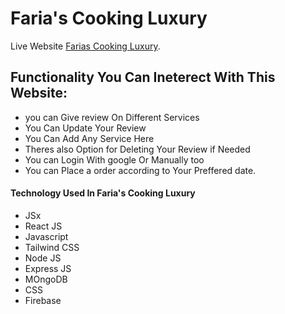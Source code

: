 # Faria's Cooking Luxury


Live Website [Farias Cooking Luxury](https://farias-cooking-luxury.web.app/).

## Functionality You Can Ineterect With This Website:
- you can Give review On Different Services
- You Can Update Your Review
- You Can Add Any Service Here
- Theres also Option for Deleting Your Review if Needed
- You can Login With google Or Manually too
- You can Place a order according to Your Preffered date.


#### Technology Used In Faria's Cooking Luxury
- JSx
- React JS
- Javascript
- Tailwind CSS
- Node JS
- Express JS
- MOngoDB
- CSS
- Firebase



